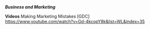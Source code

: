 ***Business and Marketing***

**Videos**
Making Marketing Mistakes [GDC] <https://www.youtube.com/watch?v=Gd-4kcopY8k&list=WL&index=35>